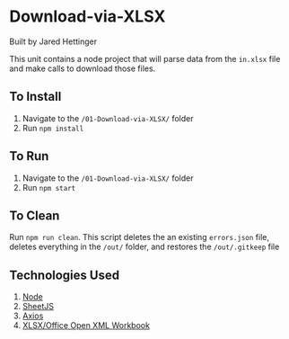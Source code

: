 # Download-via-XLSX

Built by Jared Hettinger

This unit contains a node project that will parse data from the `in.xlsx` file and make calls to download those files.

## To Install

1. Navigate to the `/01-Download-via-XLSX/` folder
2. Run `npm install`

## To Run

1. Navigate to the `/01-Download-via-XLSX/` folder
2. Run `npm start`

## To Clean

Run `npm run clean`. This script deletes the an existing `errors.json` file, deletes everything in the `/out/` folder, and restores the `/out/.gitkeep` file

## Technologies Used

1. [Node](https://nodejs.org)
2. [SheetJS](https://www.npmjs.com/package/xlsx)
3. [Axios](https://www.npmjs.com/package/axios)
4. [XLSX/Office Open XML Workbook](https://learn.microsoft.com/en-us/openspecs/office_standards/ms-xlsx/)
